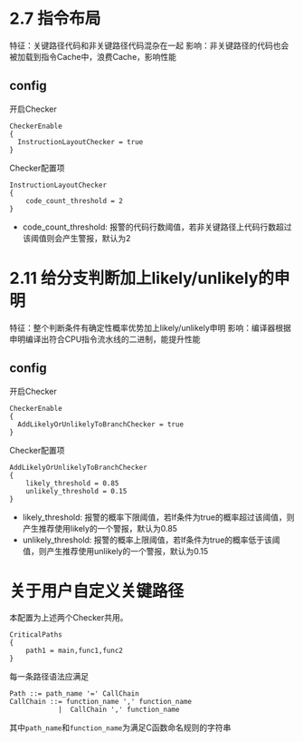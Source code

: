 # 2.7 指令布局
特征：关键路径代码和非关键路径代码混杂在一起
影响：非关键路径的代码也会被加载到指令Cache中，浪费Cache，影响性能

## config
开启Checker
```
CheckerEnable
{
  InstructionLayoutChecker = true
}
```
Checker配置项
```
InstructionLayoutChecker
{
    code_count_threshold = 2
}
```
+ code_count_threshold: 报警的代码行数阈值，若非关键路径上代码行数超过该阈值则会产生警报，默认为2
# 2.11 给分支判断加上likely/unlikely的申明
特征：整个判断条件有确定性概率优势加上likely/unlikely申明
影响：编译器根据申明编译出符合CPU指令流水线的二进制，能提升性能

## config
开启Checker
```
CheckerEnable
{
  AddLikelyOrUnlikelyToBranchChecker = true
}
```
Checker配置项
```
AddLikelyOrUnlikelyToBranchChecker
{
    likely_threshold = 0.85
    unlikely_threshold = 0.15
}
```
+ likely_threshold: 报警的概率下限阈值，若If条件为true的概率超过该阈值，则产生推荐使用likely的一个警报，默认为0.85
+ unlikely_threshold: 报警的概率上限阈值，若If条件为true的概率低于该阈值，则产生推荐使用unlikely的一个警报，默认为0.15

# 关于用户自定义关键路径
本配置为上述两个Checker共用。
```
CriticalPaths
{
    path1 = main,func1,func2
}
```
每一条路径语法应满足
```
Path ::= path_name '=' CallChain
CallChain ::= function_name ',' function_name
            |  CallChain ',' function_name
```
其中`path_name`和`function_name`为满足C函数命名规则的字符串